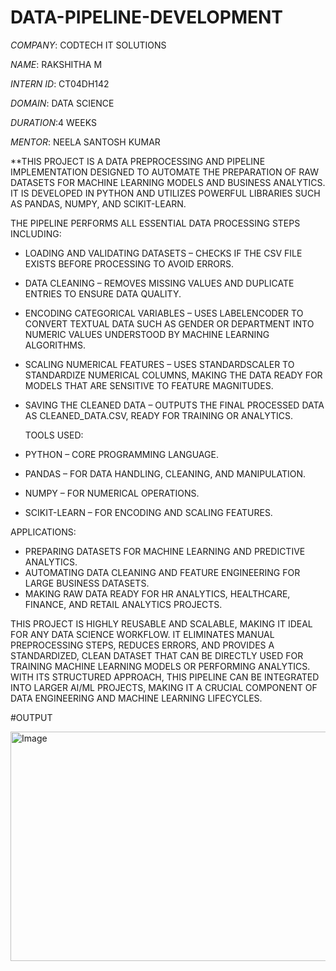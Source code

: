 # DATA-PIPELINE-DEVELOPMENT

*COMPANY*: CODTECH IT SOLUTIONS

*NAME*: RAKSHITHA M

*INTERN ID*: CT04DH142

*DOMAIN*: DATA SCIENCE

*DURATION*:4 WEEKS

*MENTOR*: NEELA SANTOSH KUMAR

**THIS PROJECT IS A DATA PREPROCESSING AND PIPELINE IMPLEMENTATION DESIGNED TO AUTOMATE THE PREPARATION OF RAW DATASETS FOR MACHINE LEARNING MODELS AND BUSINESS ANALYTICS. IT IS DEVELOPED IN PYTHON AND UTILIZES POWERFUL LIBRARIES SUCH AS PANDAS, NUMPY, AND SCIKIT-LEARN.

THE PIPELINE PERFORMS ALL ESSENTIAL DATA PROCESSING STEPS INCLUDING:
* LOADING AND VALIDATING DATASETS – CHECKS IF THE CSV FILE EXISTS BEFORE PROCESSING TO AVOID ERRORS.
* DATA CLEANING – REMOVES MISSING VALUES AND DUPLICATE ENTRIES TO ENSURE DATA QUALITY.
* ENCODING CATEGORICAL VARIABLES – USES LABELENCODER TO CONVERT TEXTUAL DATA SUCH AS GENDER OR DEPARTMENT INTO NUMERIC VALUES UNDERSTOOD BY MACHINE LEARNING ALGORITHMS.
* SCALING NUMERICAL FEATURES – USES STANDARDSCALER TO STANDARDIZE NUMERICAL COLUMNS, MAKING THE DATA READY FOR MODELS THAT ARE SENSITIVE TO FEATURE MAGNITUDES.
* SAVING THE CLEANED DATA – OUTPUTS THE FINAL PROCESSED DATA AS CLEANED_DATA.CSV, READY FOR TRAINING OR ANALYTICS.

   TOOLS USED:
* PYTHON – CORE PROGRAMMING LANGUAGE.
* PANDAS – FOR DATA HANDLING, CLEANING, AND MANIPULATION.
* NUMPY – FOR NUMERICAL OPERATIONS.
* SCIKIT-LEARN – FOR ENCODING AND SCALING FEATURES.

 APPLICATIONS:
* PREPARING DATASETS FOR MACHINE LEARNING AND PREDICTIVE ANALYTICS.
* AUTOMATING DATA CLEANING AND FEATURE ENGINEERING FOR LARGE BUSINESS DATASETS.
* MAKING RAW DATA READY FOR HR ANALYTICS, HEALTHCARE, FINANCE, AND RETAIL ANALYTICS PROJECTS.
  
THIS PROJECT IS HIGHLY REUSABLE AND SCALABLE, MAKING IT IDEAL FOR ANY DATA SCIENCE WORKFLOW. IT ELIMINATES MANUAL PREPROCESSING STEPS, REDUCES ERRORS, AND PROVIDES A STANDARDIZED, CLEAN DATASET THAT CAN BE DIRECTLY USED FOR TRAINING MACHINE LEARNING MODELS OR PERFORMING ANALYTICS.
WITH ITS STRUCTURED APPROACH, THIS PIPELINE CAN BE INTEGRATED INTO LARGER AI/ML PROJECTS, MAKING IT A CRUCIAL COMPONENT OF DATA ENGINEERING AND MACHINE LEARNING LIFECYCLES.

#OUTPUT

<img width="998" height="367" alt="Image" src="https://github.com/user-attachments/assets/69a6a7bf-3ad0-47b4-a1d0-df0ae1bc0561" />





